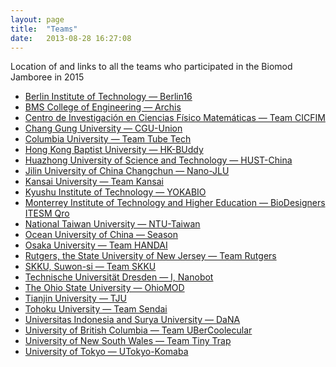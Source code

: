 ```yaml
---
layout: page
title:  "Teams"
date:   2013-08-28 16:27:08
---
```




Location of and links to all the teams who participated in the Biomod Jamboree in 2015



<!-- <iframe width="600" height="300" frameborder="0" scrolling="no" marginheight="0" marginwidth="0" src="https://maps.google.com/maps/ms?msa=0&amp;msid=200698143355001669978.0004d3bc20fffbf444683&amp;ie=UTF8&amp;t=m&amp;ll=27.683528,-1.40625&amp;spn=139.625405,61.171875&amp;z=1&amp;output=embed"></iframe>
<small>View [BIOMOD Teams](https://maps.google.com/maps/ms?msa=0&amp;msid=200698143355001669978.0004d3bc20fffbf444683&amp;ie=UTF8&amp;t=m&amp;ll=27.683528,-1.40625&amp;spn=139.625405,61.171875&amp;z=1&amp;source=embed) in a larger map</small>
 -->


- [Berlin Institute of Technology — Berlin16](https://biomod2016.gitlab.io/berlin)
- [BMS College of Engineering — Archis](https://biomod2016.gitlab.io/bmsce/)
- [Centro de Investigación en Ciencias Físico Matemáticas — Team CICFIM](https://biomod2016.gitlab.io/cicfim/)
- [Chang Gung University — CGU-Union](https://biomod2016.gitlab.io/cgu)
- [Columbia University — Team Tube Tech](https://biomod2016.gitlab.io/columbia/)
- [Hong Kong Baptist University — HK-BUddy](http://www.hk-buddy.com)
- [Huazhong University of Science and Technology — HUST-China](https://biomod2016.gitlab.io/hust)
- [Jilin University of China Changchun — Nano-JLU](https://biomod2016.gitlab.io/jilin)
- [Kansai University — Team Kansai](https://biomod2016.gitlab.io/kansai)
- [Kyushu Institute of Technology — YOKABIO](https://biomod2016.gitlab.io/kyushu)
- [Monterrey Institute of Technology and Higher Education — BioDesigners ITESM Qro](https://biomod2016.gitlab.io/itesm)
- [National Taiwan University — NTU-Taiwan](https://biomod2016.gitlab.io/taiwan)
- [Ocean University of China — Season](https://biomod2016.gitlab.io/season)
- [Osaka University — Team HANDAI](https://biomod2016.gitlab.io/)
- [Rutgers, the State University of New Jersey — Team Rutgers](https://biomod2016.gitlab.io/rutgers)
- [SKKU, Suwon-si — Team SKKU](https://biomod2016.gitlab.io/skku)
- [Technische Universität Dresden — I, Nanobot](https://inanobotdresden.github.io)
- [The Ohio State University — OhioMOD](https://biomod2016.gitlab.io/ohiomod)
- [Tianjin University — TJU](https://biomod2016.gitlab.io/tianjin)
- [Tohoku University — Team Sendai](https://biomod2016.gitlab.io/sendai)
- [Universitas Indonesia and Surya University — DaNA](https://biomod2016.gitlab.io/dana)
- [University of British Columbia — Team UBerCoolecular](https://biomod2016.gitlab.io/ubc)
- [University of New South Wales — Team Tiny Trap](http://biomod2016.gitlab.io/teamtinytrap/)
- [University of Tokyo — UTokyo-Komaba](https://biomod2016.gitlab.io/komaba)